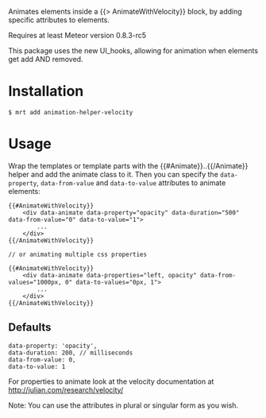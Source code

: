 Animates elements inside a {{> AnimateWithVelocity}} block, by adding specific attributes to elements.

Requires at least Meteor version 0.8.3-rc5
<!-- Demo: http://templatesession2demo.meteor.com -->

This package uses the new UI_hooks, allowing for animation when elements get add AND removed.

Installation
============

    $ mrt add animation-helper-velocity

Usage
=====


Wrap the templates or template parts with the {{#Animate}}..{{/Animate}} helper and add the animate class to it. Then you can specify the `data-property`, `data-from-value` and `data-to-value` attributes to animate elements:

	{{#AnimateWithVelocity}}
		<div data-animate data-property="opacity" data-duration="500" data-from-value="0" data-to-value="1">
			...
		</div>
	{{/AnimateWithVelocity}}

	// or animating multiple css properties

	{{#AnimateWithVelocity}}
		<div data-animate data-properties="left, opacity" data-from-values="1000px, 0" data-to-values="0px, 1">
			...
		</div>
	{{/AnimateWithVelocity}}

## Defaults
	data-property: 'opacity',
	data-duration: 200, // milliseconds
	data-from-value: 0,
	data-to-value: 1

For properties to animate look at the velocity documentation at http://julian.com/research/velocity/

Note: You can use the attributes in plural or singular form as you wish.
